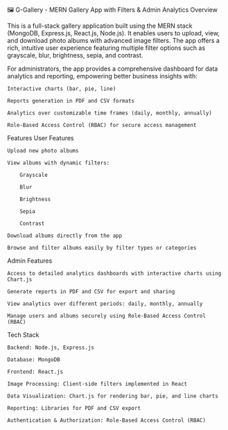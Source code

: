 🖼️ G-Gallery - MERN Gallery App with Filters & Admin Analytics
Overview

This is a full-stack gallery application built using the MERN stack (MongoDB, Express.js, React.js, Node.js). It enables users to upload, view, and download photo albums with advanced image filters. The app offers a rich, intuitive user experience featuring multiple filter options such as grayscale, blur, brightness, sepia, and contrast.

For administrators, the app provides a comprehensive dashboard for data analytics and reporting, empowering better business insights with:

    Interactive charts (bar, pie, line)

    Reports generation in PDF and CSV formats

    Analytics over customizable time frames (daily, monthly, annually)

    Role-Based Access Control (RBAC) for secure access management

Features
User Features

    Upload new photo albums

    View albums with dynamic filters:

        Grayscale

        Blur

        Brightness

        Sepia

        Contrast

    Download albums directly from the app

    Browse and filter albums easily by filter types or categories

Admin Features

    Access to detailed analytics dashboards with interactive charts using Chart.js

    Generate reports in PDF and CSV for export and sharing

    View analytics over different periods: daily, monthly, annually

    Manage users and albums securely using Role-Based Access Control (RBAC)

Tech Stack

    Backend: Node.js, Express.js

    Database: MongoDB

    Frontend: React.js

    Image Processing: Client-side filters implemented in React

    Data Visualization: Chart.js for rendering bar, pie, and line charts

    Reporting: Libraries for PDF and CSV export

    Authentication & Authorization: Role-Based Access Control (RBAC)
